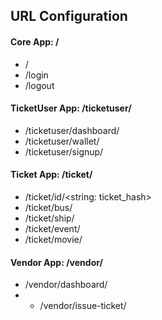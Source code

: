## URL Configuration

#### Core App: /
- /
- /login
- /logout

#### TicketUser App: /ticketuser/
- /ticketuser/dashboard/
- /ticketuser/wallet/
- /ticketuser/signup/

#### Ticket App: /ticket/
- /ticket/id/<string: ticket_hash>
- /ticket/bus/
- /ticket/ship/
- /ticket/event/
- /ticket/movie/

#### Vendor App: /vendor/
- /vendor/dashboard/
- * /vendor/issue-ticket/
